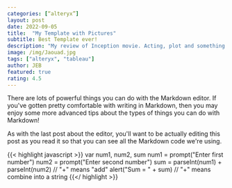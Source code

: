 ```yaml
---
categories: [“alteryx”]
layout: post
date: 2022-09-05
title:  "My Template with Pictures"
subtitle: Best Template ever!
description: "My review of Inception movie. Acting, plot and something else in this short description."
image: /img/Jaouad.jpg
tags: ["alteryx", "tableau"]
author: JEB
featured: true
rating: 4.5
---
```


There are lots of powerful things you can do with the Markdown editor. If you've gotten pretty comfortable with writing in Markdown, then you may enjoy some more advanced tips about the types of things you can do with Markdown!

As with the last post about the editor, you'll want to be actually editing this post as you read it so that you can see all the Markdown code we're using.

{{< highlight javascript >}}
    var num1, num2, sum
    num1 = prompt("Enter first number")
    num2 = prompt("Enter second number")
    sum = parseInt(num1) + parseInt(num2) // "+" means "add"
    alert("Sum = " + sum)  // "+" means combine into a string
{{</ highlight >}}
